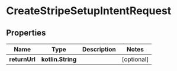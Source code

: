 
# CreateStripeSetupIntentRequest

## Properties
Name | Type | Description | Notes
------------ | ------------- | ------------- | -------------
**returnUrl** | **kotlin.String** |  |  [optional]



